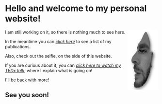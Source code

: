 # Hello and welcome to my personal website!

<img align="right" width="100" height="200" src="https://github.com/phivph/phivph.github.io/blob/aaca323a1f521d75496595326ed1f6ef6de1b6ed/selfillussion.jpg">


I am still working on it, so there is nothing much to see here.

In the meantime you can [*click here*](https://phivph.github.io/publications/) to see a list of my publications.

Also, check out the selfie, on the side of this website. 

If you are curious about it, you can [*click here to watch my TEDx talk*](https://www.ted.com/talks/phivos_phylactou_beyond_what_our_eyes_perceive "Beyond what our Eyes Perceive"), where I explain what is going on! 


I'll be back with more! 

**See you soon!**
---


